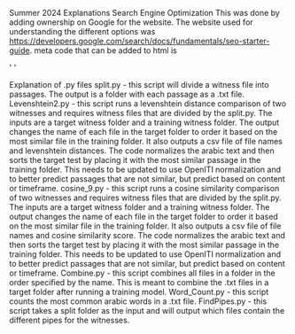 Summer 2024 Explanations
Search Engine Optimization
This was done by adding ownership on Google for the website.  The website used for understanding the different options was https://developers.google.com/search/docs/fundamentals/seo-starter-guide.
  meta code that can be added to html is 

'<meta itemprop="url" content="https://rjaques.github.io/Sirah-Project/"/>
<meta itemprop="name" content="Sirah Project"/>'


Explanation of .py files
split.py - this script will divide a witness file into passages.  The output is a folder with each passage as a .txt file.
Levenshtein2.py - this script runs a levenshtein distance comparison of two witnesses and requires witness files that are divided by the split.py.  The inputs are a target witness folder and a training witness folder.  The output changes the name of each file in the target folder to order it based on the most similar file in the training folder.  It also outputs a csv file of file names and levenshtein distances.  The code normalizes the arabic text and then sorts the target test by placing it with the most similar passage in the training folder.  This needs to be updated to use OpenITI normalization and to better predict passages that are not similar, but predict based on content or timeframe.
cosine_9.py - this script runs a cosine similarity comparison of two witnesses and requires witness files that are divided by the split.py.  The inputs are a target witness folder and a training witness folder.  The output changes the name of each file in the target folder to order it based on the most similar file in the training folder.  It also outputs a csv file of file names and cosine similarity score.  The code normalizes the arabic text and then sorts the target test by placing it with the most similar passage in the training folder.  This needs to be updated to use OpenITI normalization and to better predict passages that are not similar, but predict based on content or timeframe.
Combine.py - this script combines all files in a folder in the order specified by the name.  This is meant to combine the .txt files in a target folder after running a training model.
Word_Count.py - this script counts the most common arabic words in a .txt file.
FindPipes.py - this script takes a split folder as the input and will output which files contain the different pipes for the witnesses.
